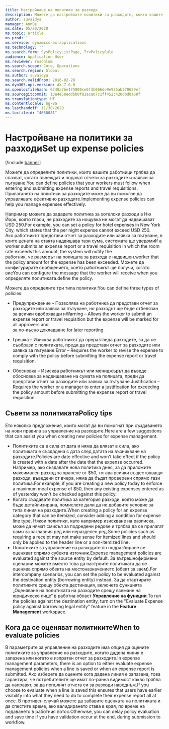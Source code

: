 ```yaml
---
title: Настройване на политики за разходи
description: Можете да настройвате политики за разходите, които вашите работници трябва да спазват, когато въвеждат и подават отчети за разходите и заявки за пътуване в Microsoft Dynamics 365 Finance.
author: suvaidya
manager: AnnBe
ms.date: 05/20/2020
ms.topic: article
ms.prod: ''
ms.service: dynamics-ax-applications
ms.technology: ''
ms.search.form: SysPolicyListPage, TrvPolicyRule
audience: Application User
ms.reviewer: roschlom
ms.search.scope: Core, Operations
ms.search.region: Global
ms.author: suvaidya
ms.search.validFrom: 2016-02-28
ms.dyn365.ops.version: AX 7.0.0
ms.openlocfilehash: 6240a7be175800ce6f3b066de9e935ab370629ef
ms.sourcegitcommit: 13a4e58eddbb0f81aca07c1ff452c420dbd8a68f
ms.translationtype: HT
ms.contentlocale: bg-BG
ms.lasthandoff: 11/30/2020
ms.locfileid: "4650081"
---
```

# <a name="set-up-expense-policies"></a><span data-ttu-id="a9443-103">Настройване на политики за разходи</span><span class="sxs-lookup"><span data-stu-id="a9443-103">Set up expense policies</span></span>

[!include [banner](../includes/banner.md)]

<span data-ttu-id="a9443-104">Можете да определите политики, които вашите работници трябва да спазват, когато въвеждат и подават отчети за разходите и заявки за пътуване.</span><span class="sxs-lookup"><span data-stu-id="a9443-104">You can define policies that your workers must follow when entering and submitting expense reports and travel requisitions.</span></span>         
<span data-ttu-id="a9443-105">Прилагането на политики за разходите може да ви помогне да управлявате ефективно разходите.</span><span class="sxs-lookup"><span data-stu-id="a9443-105">Implementing expense policies can help you manage expenses effectively.</span></span>         

<span data-ttu-id="a9443-106">Например можете да зададете политика за хотелски разходи в Ню Йорк, която гласи, че разходите за нощувка не могат да надвишават USD 250.</span><span class="sxs-lookup"><span data-stu-id="a9443-106">For example, you can set a policy for hotel expenses in New York City, which states that the per night expense cannot exceed USD 250.</span></span>       
<span data-ttu-id="a9443-107">Ако работникът представи отчет за разходите или заявка за пътуване, в които цената на стаята надвишава тази сума, системата ще уведоми</span><span class="sxs-lookup"><span data-stu-id="a9443-107">If a worker submits an expense report or a travel requisition in which the room rate exceeds this amount, the system will notify the</span></span>        
<span data-ttu-id="a9443-108">работник, че размерът на полицата за разхода е надвишен.</span><span class="sxs-lookup"><span data-stu-id="a9443-108">worker that the policy amount for the expense has been exceeded.</span></span> <span data-ttu-id="a9443-109">Можете да конфигурирате съобщението, което работникът ще получи, когато вие</span><span class="sxs-lookup"><span data-stu-id="a9443-109">You can configure the message that the worker will receive when you</span></span>        
<span data-ttu-id="a9443-110">определяте политиката.</span><span class="sxs-lookup"><span data-stu-id="a9443-110">define the policy.</span></span>      
        
<span data-ttu-id="a9443-111">Можете да определите три типа политики:</span><span class="sxs-lookup"><span data-stu-id="a9443-111">You can define three types of policies:</span></span>         
        
- <span data-ttu-id="a9443-112">Предупреждение – Позволява на работника да представи отчет за разходите или заявка за пътуване, но разходът ще бъде отбелязан за всички одобряващи и</span><span class="sxs-lookup"><span data-stu-id="a9443-112">Warning – Allows the worker to submit an expense report or travel requisition but the expense will be marked for all approvers and</span></span>        
  <span data-ttu-id="a9443-113">за по-късно докладване.</span><span class="sxs-lookup"><span data-stu-id="a9443-113">for later reporting.</span></span>        

- <span data-ttu-id="a9443-114">Грешка – Изисква работникът да преразгледа разходите, за да се съобрази с политиката, преди да представи отчет за разходите или заявка за пътуване.</span><span class="sxs-lookup"><span data-stu-id="a9443-114">Error – Requires the worker to revise the expense to comply with the policy before submitting the expense report or travel requisition.</span></span>       
 
 - <span data-ttu-id="a9443-115">Обосновка – Изисква работникът или мениджърът да въведе обосновка за надвишаване на сумата на полицата, преди да представи отчет за разходите или заявка за пътуване.</span><span class="sxs-lookup"><span data-stu-id="a9443-115">Justification – Requires the worker or a manager to enter a justification for exceeding the policy amount before submitting the expense report or travel requisition.</span></span>        

## <a name="policy-tips"></a><span data-ttu-id="a9443-116">Съвети за политиката</span><span class="sxs-lookup"><span data-stu-id="a9443-116">Policy tips</span></span>
<span data-ttu-id="a9443-117">Ето няколко предложения, които могат да ви помогнат при създаването на нови правила за управление на разходите.</span><span class="sxs-lookup"><span data-stu-id="a9443-117">Here are a few suggestions that can assist you when creating new policies for expense management.</span></span> 
* <span data-ttu-id="a9443-118">Политиките са в сила от дата и няма да влязат в сила, ако политиката е създадена с дата след датата на възникване на разходите.</span><span class="sxs-lookup"><span data-stu-id="a9443-118">Policies are date effective and won't take effect if the policy is created with a date after the date that the expense occurred.</span></span> <span data-ttu-id="a9443-119">Например, ако създавате нова политика днес, за да приложите максимален разход за хранене от $50, тогава всички съществуващи разходи, въведени от вчера, няма да бъдат проверени спрямо тази политика.</span><span class="sxs-lookup"><span data-stu-id="a9443-119">For example, if you are creating a new policy today to enforce a maximum meal expense of $50, then any existing expenses entered as of yesterday won't be checked against this policy.</span></span>
* <span data-ttu-id="a9443-120">Когато създавате политика за категория разходи, която може да бъде детайлизирана, помислете дали да не добавите условие за типа линия на разходите.</span><span class="sxs-lookup"><span data-stu-id="a9443-120">When creating a policy for an expense category that can be itemized, consider adding a condition for expense line type.</span></span> <span data-ttu-id="a9443-121">Някои политики, като например изискване на разписка, може да нямат смисъл за подредени редове и трябва да се прилагат само за заглавния ред или неразделен ред.</span><span class="sxs-lookup"><span data-stu-id="a9443-121">Some policies such as requiring a receipt may not make sense for itemized lines and should only be applied to the header line or a non-itemized line.</span></span> 
* <span data-ttu-id="a9443-122">Политиките за управление на разходите по подразбиране се оценяват спрямо субекта източник.</span><span class="sxs-lookup"><span data-stu-id="a9443-122">Expense management policies are evaluated against the source entity by default.</span></span> <span data-ttu-id="a9443-123">За вътрешнофирмени сценарии можете вместо това да настроите политиката да се оценява спрямо обекта на местоназначението (обект за заем).</span><span class="sxs-lookup"><span data-stu-id="a9443-123">For intercompany scenarios, you can set the policy to be evaluated against the destination entity (borrowing entity) instead.</span></span> <span data-ttu-id="a9443-124">За да стартирате политиките срещу обекта дестинация, включете функцията „Оценяване на политиката на разходите срещу вземане на юридическо лице“ в работна област **Управление на функции**.</span><span class="sxs-lookup"><span data-stu-id="a9443-124">To run the policies against the destination entity, turn on the "Evaluate Expense policy against borrowing legal entity" feature in the **Feature Management** workspace.</span></span>

## <a name="when-to-evaluate-policies"></a><span data-ttu-id="a9443-125">Кога да се оценяват политиките</span><span class="sxs-lookup"><span data-stu-id="a9443-125">When to evaluate policies</span></span>

<span data-ttu-id="a9443-126">В параметрите за управление на разходите има опция да оцените политиките за управление на разходите, когато дадена линия е запазена или когато е изпратен отчет за разходите.</span><span class="sxs-lookup"><span data-stu-id="a9443-126">In expense management parameters, there is an option to either evaluate expense management policies when a line is saved or when an expense report is submitted.</span></span> <span data-ttu-id="a9443-127">Ако изберете да оцените кога дадена линия е запазена, това гарантира, че потребителите ще имат по-ранна видимост какво трябва да направят, за да попълнят отчета си за разходи наведнъж.</span><span class="sxs-lookup"><span data-stu-id="a9443-127">If you choose to evaluate when a line is saved this ensures that users have earlier visibility into what they need to do to complete their expense report all at once.</span></span> <span data-ttu-id="a9443-128">В противен случай можете да забавите оценката на политиката и да спестите време, ако валидирането става в края, по време на подаването в работния поток.</span><span class="sxs-lookup"><span data-stu-id="a9443-128">Otherwise, you can delay policy evaluation and save time if you have validation occur at the end, during submission to workflow.</span></span>
